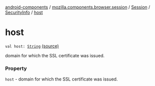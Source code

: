 [android-components](../../../index.md) / [mozilla.components.browser.session](../../index.md) / [Session](../index.md) / [SecurityInfo](index.md) / [host](./host.md)

# host

`val host: `[`String`](https://kotlinlang.org/api/latest/jvm/stdlib/kotlin/-string/index.html) [(source)](https://github.com/mozilla-mobile/android-components/blob/master/components/browser/session/src/main/java/mozilla/components/browser/session/Session.kt#L120)

domain for which the SSL certificate was issued.

### Property

`host` - domain for which the SSL certificate was issued.